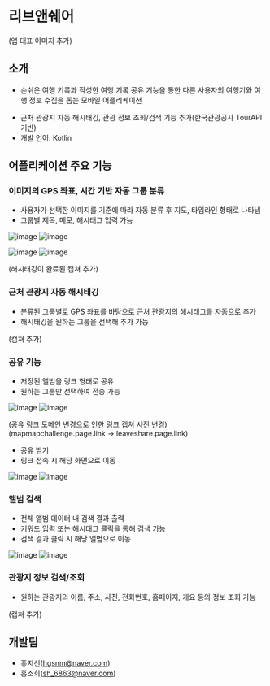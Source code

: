 # 리브앤쉐어
(앱 대표 이미지 추가)

## 소개
- 손쉬운 여행 기록과 작성한 여행 기록 공유 기능을 통한 다른 사용자의 여행기와 여행 정보 수집을 돕는 모바일 어플리케이션
* 근처 관광지 자동 해시태깅, 관광 정보 조회/검색 기능 추가(한국관광공사 TourAPI 기반)
* 개발 언어: Kotlin


## 어플리케이션 주요 기능
### 이미지의 GPS 좌표, 시간 기반 자동 그룹 분류
* 사용자가 선택한 이미지를 기준에 따라 자동 분류 후 지도, 타임라인 형태로 나타냄
* 그룹별 제목, 메모, 해시태그 입력 가능

![image](https://user-images.githubusercontent.com/55406486/92082954-3bdd7000-ee00-11ea-8c09-f6165e3ee764.png)
![image](https://user-images.githubusercontent.com/55406486/92082986-4861c880-ee00-11ea-9395-4526b98314ee.png)

![image](https://user-images.githubusercontent.com/55406486/92083144-852dbf80-ee00-11ea-99e5-dc49395ebe06.png)
![image](https://user-images.githubusercontent.com/55406486/92083312-d0e06900-ee00-11ea-8d2f-865afcab3b62.png)

(해시태깅이 완료된 캡쳐 추가)

### 근처 관광지 자동 해시태깅
* 분류된 그룹별로 GPS 좌표를 바탕으로 근처 관광지의 해시태그를 자동으로 추가
* 해시태깅을 원하는 그룹을 선택해 추가 가능

(캡쳐 추가)

### 공유 기능
* 저장된 앨범을 링크 형태로 공유
* 원하는 그룹만 선택하여 전송 가능

![image](https://user-images.githubusercontent.com/55406486/92083369-e786c000-ee00-11ea-9162-7ed177880962.png)
![image](https://user-images.githubusercontent.com/55406486/92083380-eb1a4700-ee00-11ea-8ed6-c1e71d72cadd.png)

(공유 링크 도메인 변경으로 인한 링크 캡쳐 사진 변경)
(mapmapchallenge.page.link -> leaveshare.page.link)

* 공유 받기
* 링크 접속 시 해당 화면으로 이동

![image](https://user-images.githubusercontent.com/55406486/92083482-11d87d80-ee01-11ea-91ee-296fadc20c09.png)
![image](https://user-images.githubusercontent.com/55406486/92083506-1866f500-ee01-11ea-937b-856e951e99fb.png)


### 앨범 검색
* 전체 앨범 데이터 내 검색 결과 출력
* 키워드 입력 또는 해시태그 클릭을 통해 검색 가능
* 검색 결과 클릭 시 해당 앨범으로 이동

![image](https://user-images.githubusercontent.com/55406486/92083758-6c71d980-ee01-11ea-998c-21a5ad9fffe9.png)
![image](https://user-images.githubusercontent.com/55406486/92083763-6e3b9d00-ee01-11ea-8dc4-c99c93ede8f0.png)


### 관광지 정보 검색/조회
* 원하는 관광지의 이름, 주소, 사진, 전화번호, 홈페이지, 개요 등의 정보 조회 가능

(캡쳐 추가)


## 개발팀
* 홍지선(hgsnm@naver.com)
* 홍소희(sh_6863@naver.com)

